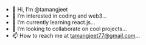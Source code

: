 - 👋 Hi, I’m @tamangjeet
- 👀 I’m interested in coding and web3...
- 🌱 I’m currently learning react.js...
- 💞️ I’m looking to collaborate on cool projects...
- 📫 How to reach me at tamangjeet77@gmail.com...

<!---
tamangjeet/tamangjeet is a ✨ special ✨ repository because its `README.md` (this file) appears on your GitHub profile.
You can click the Preview link to take a look at your changes.
--->
